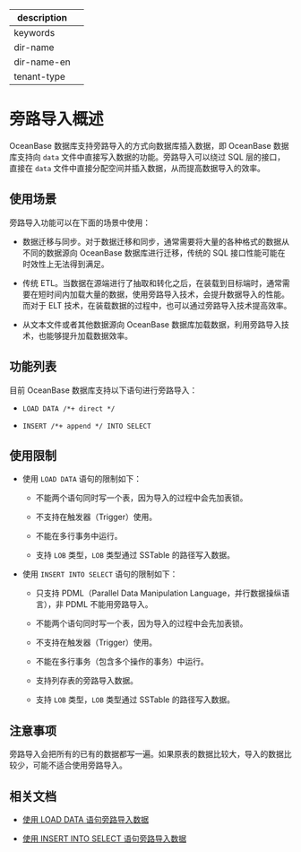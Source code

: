 |description||
|---|---|
|keywords||
|dir-name||
|dir-name-en||
|tenant-type||

# 旁路导入概述

OceanBase 数据库支持旁路导入的方式向数据库插入数据，即 OceanBase 数据库支持向 `data` 文件中直接写入数据的功能。旁路导入可以绕过 SQL 层的接口，直接在 `data` 文件中直接分配空间并插入数据，从而提高数据导入的效率。

## 使用场景

旁路导入功能可以在下面的场景中使用：

* 数据迁移与同步。对于数据迁移和同步，通常需要将大量的各种格式的数据从不同的数据源向 OceanBase 数据库进行迁移，传统的 SQL 接口性能可能在时效性上无法得到满足。

* 传统 ETL。当数据在源端进行了抽取和转化之后，在装载到目标端时，通常需要在短时间内加载大量的数据，使用旁路导入技术，会提升数据导入的性能。而对于 ELT 技术，在装载数据的过程中，也可以通过旁路导入技术提高效率。

* 从文本文件或者其他数据源向 OceanBase 数据库加载数据，利用旁路导入技术，也能够提升加载数据效率。

## 功能列表

目前 OceanBase 数据库支持以下语句进行旁路导入：

* `LOAD DATA /*+ direct */`

* `INSERT /*+ append */ INTO SELECT`

## 使用限制

* 使用 `LOAD DATA` 语句的限制如下：

  * 不能两个语句同时写一个表，因为导入的过程中会先加表锁。

  * 不支持在触发器（Trigger）使用。

  * 不能在多行事务中运行。

  * 支持 `LOB` 类型，`LOB` 类型通过 SSTable 的路径写入数据。
  

* 使用 `INSERT INTO SELECT` 语句的限制如下：

  * 只支持 PDML（Parallel Data Manipulation Language，并行数据操纵语言），非 PDML 不能用旁路导入。

  * 不能两个语句同时写一个表，因为导入的过程中会先加表锁。

  * 不支持在触发器（Trigger）使用。

  * 不能在多行事务（包含多个操作的事务）中运行。

  * 支持列存表的旁路导入数据。

  * 支持 `LOB` 类型，`LOB` 类型通过 SSTable 的路径写入数据。
  

## 注意事项

旁路导入会把所有的已有的数据都写一遍。如果原表的数据比较大，导入的数据比较少，可能不适合使用旁路导入。

## 相关文档

* [使用 LOAD DATA 语句旁路导入数据](../1100.bypass-import/200.use-load-data-statement-to-bypass-import-data.md)

* [使用 INSERT INTO SELECT 语句旁路导入数据](../1100.bypass-import/300.use-insert-into-select-statement-to-bypass-import-data.md)

